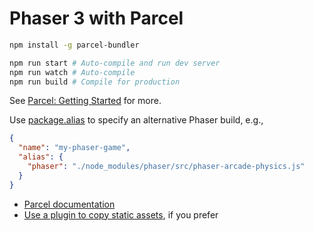 Phaser 3 with Parcel
====================

```sh
npm install -g parcel-bundler

npm run start # Auto-compile and run dev server
npm run watch # Auto-compile
npm run build # Compile for production
```

See [Parcel: Getting Started](https://parceljs.org/getting_started.html) for more.

Use [package.alias](https://parceljs.org/module_resolution.html#aliasing) to specify an alternative Phaser build, e.g.,

```json
{
  "name": "my-phaser-game",
  "alias": {
    "phaser": "./node_modules/phaser/src/phaser-arcade-physics.js"
  }
}
```

- [Parcel documentation](https://parceljs.org/)
- [Use a plugin to copy static assets](https://www.npmjs.com/search?q=parcel%20plugin%20copy), if you prefer
